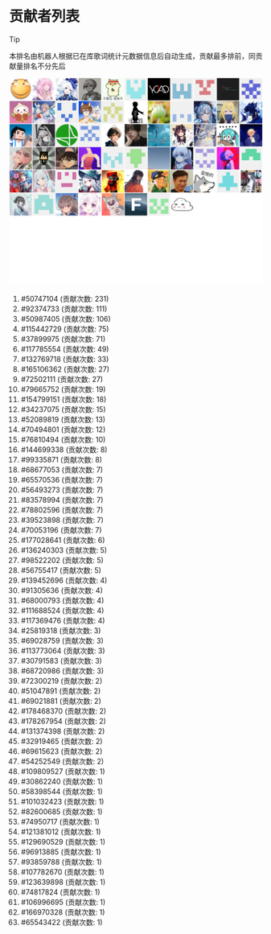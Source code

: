 # 贡献者列表

> [!TIP]
> 本排名由机器人根据已在库歌词统计元数据信息后自动生成，贡献最多排前，同贡献量排名不分先后

![贡献者头像画廊](./CONTRIBUTORS.svg)

1. #50747104 (贡献次数: 231)
2. #92374733 (贡献次数: 111)
3. #50987405 (贡献次数: 106)
4. #115442729 (贡献次数: 75)
5. #37899975 (贡献次数: 71)
6. #117785554 (贡献次数: 49)
7. #132769718 (贡献次数: 33)
8. #165106362 (贡献次数: 27)
9. #72502111 (贡献次数: 27)
10. #79665752 (贡献次数: 19)
11. #154799151 (贡献次数: 18)
12. #34237075 (贡献次数: 15)
13. #52089819 (贡献次数: 13)
14. #70494801 (贡献次数: 12)
15. #76810494 (贡献次数: 10)
16. #144699338 (贡献次数: 8)
17. #99335871 (贡献次数: 8)
18. #68677053 (贡献次数: 7)
19. #65570536 (贡献次数: 7)
20. #56493273 (贡献次数: 7)
21. #83578994 (贡献次数: 7)
22. #78802596 (贡献次数: 7)
23. #39523898 (贡献次数: 7)
24. #70053196 (贡献次数: 7)
25. #177028641 (贡献次数: 6)
26. #136240303 (贡献次数: 5)
27. #98522202 (贡献次数: 5)
28. #56755417 (贡献次数: 5)
29. #139452696 (贡献次数: 4)
30. #91305636 (贡献次数: 4)
31. #68000793 (贡献次数: 4)
32. #111688524 (贡献次数: 4)
33. #117369476 (贡献次数: 4)
34. #25819318 (贡献次数: 3)
35. #69028759 (贡献次数: 3)
36. #113773064 (贡献次数: 3)
37. #30791583 (贡献次数: 3)
38. #68720986 (贡献次数: 3)
39. #72300219 (贡献次数: 2)
40. #51047891 (贡献次数: 2)
41. #69021881 (贡献次数: 2)
42. #178468370 (贡献次数: 2)
43. #178267954 (贡献次数: 2)
44. #131374398 (贡献次数: 2)
45. #32919465 (贡献次数: 2)
46. #69615623 (贡献次数: 2)
47. #54252549 (贡献次数: 2)
48. #109809527 (贡献次数: 1)
49. #30862240 (贡献次数: 1)
50. #58398544 (贡献次数: 1)
51. #101032423 (贡献次数: 1)
52. #82600685 (贡献次数: 1)
53. #74950717 (贡献次数: 1)
54. #121381012 (贡献次数: 1)
55. #129690529 (贡献次数: 1)
56. #96913885 (贡献次数: 1)
57. #93859788 (贡献次数: 1)
58. #107782670 (贡献次数: 1)
59. #123639898 (贡献次数: 1)
60. #74817824 (贡献次数: 1)
61. #106996695 (贡献次数: 1)
62. #166970328 (贡献次数: 1)
63. #65543422 (贡献次数: 1)
